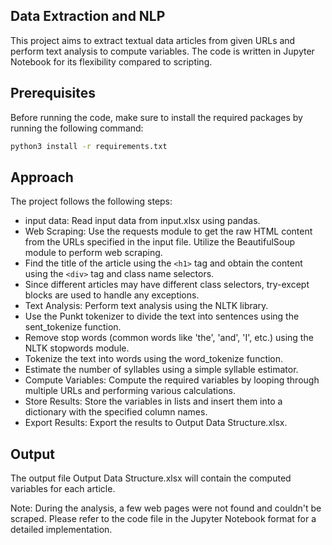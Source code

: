 ## Data Extraction and NLP

This project aims to extract textual data articles from given URLs and perform text analysis to compute variables. The code is written in Jupyter Notebook for its flexibility compared to scripting.

## Prerequisites

Before running the code, make sure to install the required packages by running the following command:

```bash
python3 install -r requirements.txt
```

## Approach

The project follows the following steps:

- input data: Read input data from input.xlsx using pandas.
- Web Scraping: Use the requests module to get the raw HTML content from the URLs specified in the input file.
  Utilize the BeautifulSoup module to perform web scraping.
- Find the title of the article using the `<h1>` tag and obtain the content using the `<div>` tag and class name selectors.
- Since different articles may have different class selectors, try-except blocks are used to handle any exceptions.
- Text Analysis: Perform text analysis using the NLTK library.
- Use the Punkt tokenizer to divide the text into sentences using the sent_tokenize function.
- Remove stop words (common words like 'the', 'and', 'I', etc.) using the NLTK stopwords module.
- Tokenize the text into words using the word_tokenize function.
- Estimate the number of syllables using a simple syllable estimator.
- Compute Variables: Compute the required variables by looping through multiple URLs and performing various calculations.
- Store Results: Store the variables in lists and insert them into a dictionary with the specified column names.
- Export Results: Export the results to Output Data Structure.xlsx.

## Output

The output file Output Data Structure.xlsx will contain the computed variables for each article.

Note: During the analysis, a few web pages were not found and couldn't be scraped.
Please refer to the code file in the Jupyter Notebook format for a detailed implementation.
